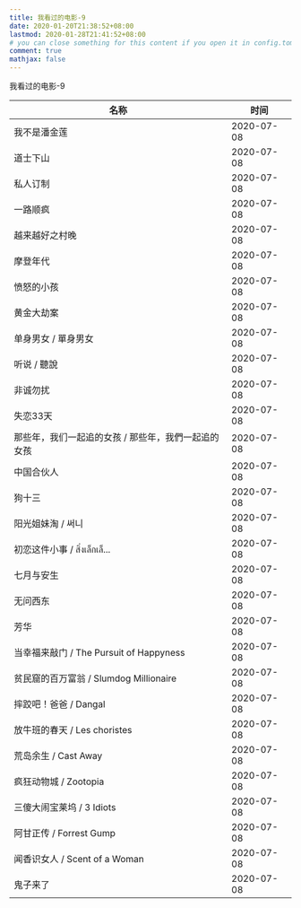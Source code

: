 ```yaml
---
title: 我看过的电影-9
date: 2020-01-20T21:38:52+08:00
lastmod: 2020-01-28T21:41:52+08:00
# you can close something for this content if you open it in config.toml.
comment: true
mathjax: false
---
```


我看过的电影-9


| 名称                                                | 时间       |
| --------------------------------------------------- | ---------- |
| 我不是潘金莲                                        | 2020-07-08 |
| 道士下山                                            | 2020-07-08 |
| 私人订制                                            | 2020-07-08 |
| 一路顺疯                                            | 2020-07-08 |
| 越来越好之村晚                                      | 2020-07-08 |
| 摩登年代                                            | 2020-07-08 |
| 愤怒的小孩                                          | 2020-07-08 |
| 黄金大劫案                                          | 2020-07-08 |
| 单身男女 / 單身男女                                 | 2020-07-08 |
| 听说 / 聽說                                         | 2020-07-08 |
| 非诚勿扰                                            | 2020-07-08 |
| 失恋33天                                            | 2020-07-08 |
| 那些年，我们一起追的女孩 / 那些年，我們一起追的女孩 | 2020-07-08 |
| 中国合伙人                                          | 2020-07-08 |
| 狗十三                                              | 2020-07-08 |
| 阳光姐妹淘 / 써니                                   | 2020-07-08 |
| 初恋这件小事 / สิ่งเล็กเล็...                           | 2020-07-08 |
| 七月与安生                                          | 2020-07-08 |
| 无问西东                                            | 2020-07-08 |
| 芳华                                                | 2020-07-08 |
| 当幸福来敲门 / The Pursuit of Happyness             | 2020-07-08 |
| 贫民窟的百万富翁 / Slumdog Millionaire              | 2020-07-08 |
| 摔跤吧！爸爸 / Dangal                               | 2020-07-08 |
| 放牛班的春天 / Les choristes                        | 2020-07-08 |
| 荒岛余生 / Cast Away                                | 2020-07-08 |
| 疯狂动物城 / Zootopia                               | 2020-07-08 |
| 三傻大闹宝莱坞 / 3 Idiots                           | 2020-07-08 |
| 阿甘正传 / Forrest Gump                             | 2020-07-08 |
| 闻香识女人 / Scent of a Woman                       | 2020-07-08 |
| 鬼子来了                                            | 2020-07-08 |